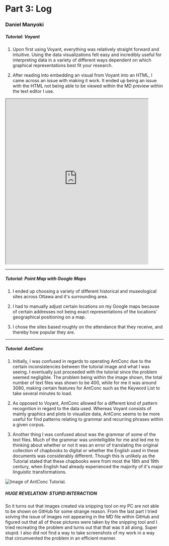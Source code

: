 #  Part 3: Log
### Daniel Manyoki

##### Tutorial: Voyant
1. Upon first using Voyant, everything was relatively straight forward and intuitive. Using the data visualizations felt easy and incredibly useful for interpreting data in a variety of different ways dependent on which graphical representations best fit your research.

2. After reading into embedding an visual from Voyant into an HTML, I came across an issue with making it work. It ended up being an issue with the HTML not being able to be viewed within the MD preview within the text editor I use.

<iframe style="width: 452px; height: 524px"; src="https://danbi-manyoker.github.io/test/"> </iframe>

---

##### Tutorial: Point Map with Google Maps
1. I ended up choosing a variety of different historical and museological sites across Ottawa and it's surrounding area.

2. I had to manually adjust certain locations on my Google maps because of certain addresses not being exact representations of the locations' geographical positioning on a map.

3. I chose the sites based roughly on the attendance that they receive, and thereby how popular they are.
---

##### Tutorial: AntConc
1. Initially, I was confused in regards to operating AntConc due to the certain inconsistencies between the tutorial image and what I was seeing. I eventually just proceeded with the tutorial since the problem seemed negligible. The problem being within the image shown, the total number of text files was shown to be 400, while for me it was around 3080, making certain features for AntConc such as the Keyword List to take several minutes to load.


2. As opposed to Voyant, AntConc allowed for a different kind of pattern recognition in regard to the data used. Whereas Voyant consists of mainly graphics and plots to visualize data, AntConc seems to be more useful for find patterns relating to grammar and recurring phrases within a given corpus.

3. Another thing I was confused about was the grammar of some of the text files. Much of the grammar was unintelligible for me and led me to thinking about whether or not it was an error of translating the original collection of chapbooks to digital or whether the English used in these documents was considerably different. Though this is unlikely as the Tutorial stated that these chapbooks were from most the 18th and 19th century, when English had already experienced the majority of it's major linguistic transformations.

![Image of AntConc Tutorial.](AntConc.jpg)

##### HUGE REVELATION: STUPID INTERACTION
So it turns out that images created via snipping tool on my PC are not able to be shown on GitHub for some strange reason. From the last part I tried solving the issue of images not appearing in the MD file within GitHub and figured out that all of those pictures were taken by the snipping tool and I tried recreating the problem and turns out that that was it all along. Super stupid. I also did not find a way to take screenshots of my work in a way that circumvented the problem in an efficient manner.
